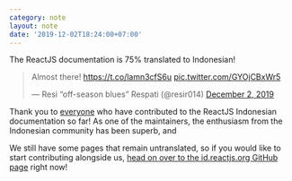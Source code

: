 ```yaml
---
category: note
layout: note
date: '2019-12-02T18:24:00+07:00'
---
```


The ReactJS documentation is 75% translated to Indonesian!

<blockquote class="twitter-tweet"><p lang="en" dir="ltr">Almost there! <a href="https://t.co/lamn3cfS6u">https://t.co/lamn3cfS6u</a> <a href="https://t.co/GYOjCBxWr5">pic.twitter.com/GYOjCBxWr5</a></p>&mdash; Resi “off-season blues” Respati (@resir014) <a href="https://twitter.com/resir014/status/1201459326218489856?ref_src=twsrc%5Etfw">December 2, 2019</a></blockquote> <script async src="https://platform.twitter.com/widgets.js" charset="utf-8"></script>

Thank you to [everyone](https://github.com/reactjs/id.reactjs.org/issues/1) who have contributed to the ReactJS Indonesian documentation so far! As one of the maintainers, the enthusiasm from the Indonesian community has been superb, and

We still have some pages that remain untranslated, so if you would like to start contributing alongside us, [head on over to the id.reactjs.org GitHub page](https://github.com/reactjs/id.reactjs.org/issues/1) right now!
